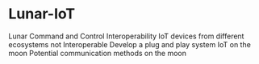 # Lunar-IoT
 Lunar Command and Control Interoperability
 IoT devices from different ecosystems not Interoperable
 Develop a plug and play system
 IoT on the moon
 Potential communication methods on the moon